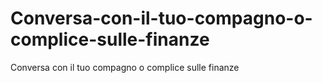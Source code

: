 # Conversa-con-il-tuo-compagno-o-complice-sulle-finanze
Conversa con il tuo compagno o complice sulle finanze
